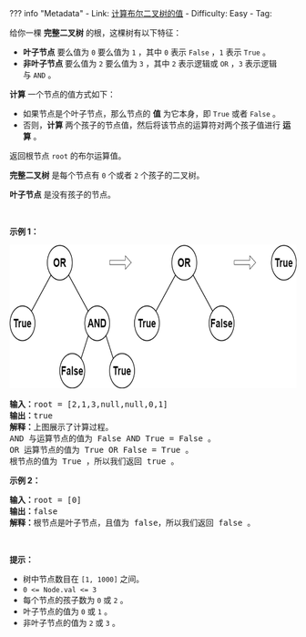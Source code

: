 
??? info "Metadata"
    - Link: [计算布尔二叉树的值](https://leetcode.cn/problems/evaluate-boolean-binary-tree)
    - Difficulty: Easy
    - Tag: 

<p>给你一棵 <strong>完整二叉树</strong>&nbsp;的根，这棵树有以下特征：</p>

<ul>
	<li><strong>叶子节点</strong>&nbsp;要么值为&nbsp;<code>0</code>&nbsp;要么值为&nbsp;<code>1</code>&nbsp;，其中&nbsp;<code>0</code> 表示&nbsp;<code>False</code>&nbsp;，<code>1</code> 表示&nbsp;<code>True</code>&nbsp;。</li>
	<li><strong>非叶子节点 </strong>要么值为 <code>2</code>&nbsp;要么值为 <code>3</code>&nbsp;，其中&nbsp;<code>2</code>&nbsp;表示逻辑或&nbsp;<code>OR</code> ，<code>3</code>&nbsp;表示逻辑与&nbsp;<code>AND</code>&nbsp;。</li>
</ul>

<p><strong>计算</strong>&nbsp;一个节点的值方式如下：</p>

<ul>
	<li>如果节点是个叶子节点，那么节点的 <strong>值</strong>&nbsp;为它本身，即&nbsp;<code>True</code>&nbsp;或者&nbsp;<code>False</code>&nbsp;。</li>
	<li>否则，<strong>计算</strong>&nbsp;两个孩子的节点值，然后将该节点的运算符对两个孩子值进行 <strong>运算</strong>&nbsp;。</li>
</ul>

<p>返回根节点<em>&nbsp;</em><code>root</code>&nbsp;的布尔运算值。</p>

<p><strong>完整二叉树</strong>&nbsp;是每个节点有 <code>0</code>&nbsp;个或者 <code>2</code>&nbsp;个孩子的二叉树。</p>

<p><strong>叶子节点</strong>&nbsp;是没有孩子的节点。</p>

<p>&nbsp;</p>

<p><strong>示例 1：</strong></p>

<p><img alt="" src="problem-assets/https:--assets.leetcode.com-uploads-2022-05-16-example1drawio1.png" style="width: 700px; height: 252px;"></p>

<pre><b>输入：</b>root = [2,1,3,null,null,0,1]
<b>输出：</b>true
<b>解释：</b>上图展示了计算过程。
AND 与运算节点的值为 False AND True = False 。
OR 运算节点的值为 True OR False = True 。
根节点的值为 True ，所以我们返回 true 。</pre>

<p><strong>示例 2：</strong></p>

<pre><b>输入：</b>root = [0]
<b>输出：</b>false
<b>解释：</b>根节点是叶子节点，且值为 false，所以我们返回 false 。
</pre>

<p>&nbsp;</p>

<p><strong>提示：</strong></p>

<ul>
	<li>树中节点数目在&nbsp;<code>[1, 1000]</code>&nbsp;之间。</li>
	<li><code>0 &lt;= Node.val &lt;= 3</code></li>
	<li>每个节点的孩子数为&nbsp;<code>0</code> 或&nbsp;<code>2</code>&nbsp;。</li>
	<li>叶子节点的值为&nbsp;<code>0</code>&nbsp;或&nbsp;<code>1</code>&nbsp;。</li>
	<li>非叶子节点的值为&nbsp;<code>2</code>&nbsp;或&nbsp;<code>3</code> 。</li>
</ul>
